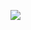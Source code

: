 ![](https://count.getloli.com/get/@:RMSCA?theme=rule34)
<!---<p float="left">
  <!--- <img src="image.JPG" width="250" align="left"> 
  <p float="left">
    <samp>
      High school student
      <br>
      Java
    </samp>
  </p>
</p>-->
<!--- ![](https://socialify.git.ci/RMSCA/RMSCA/image?description=1&descriptionEditable=Hello!&font=Raleway&logo=https%3A%2F%2Fgithub.com%2FRMSCA%2FRMSCA%2Fblob%2Fmaster%2Favatar.jpg%3Fraw%3Dtrue&pattern=Plus&theme=Light)

<img align="right" src="https://count.getloli.com/get/@:RMSCA?theme=rule34" />

#### About me:
- High school student
- Favorite games: Phigros, CSGO, Minecraft
- Preferred languages: English, Chinese  

#### Platforms & Tools:
<img align="right" src="https://github-readme-stats.vercel.app/api?username=RMSCA&show_icons=true&theme=dracula" />  

![](https://img.shields.io/badge/Apple-mac_mini_(M1,_2020)-999999?style=for-the-badge&logo=apple&logoColor=white)  
![](https://img.shields.io/badge/IntelliJ_IDEA-000000.svg?style=for-the-badge&logo=intellij-idea&logoColor=white)
![](https://img.shields.io/badge/Visual_Studio_Code-0078D4?style=for-the-badge&logo=visual%20studio%20code&logoColor=white)  
![](https://img.shields.io/badge/Java-ED8B00?style=for-the-badge&logo=java&logoColor=white)

[//]: [![](https://github-readme-stats.vercel.app/api/pin/?username=RMSCA&repo=CustomHunger&theme=dracula&show_owner=true)](https://github.com/RMSCA/CustomHunger)

[//]: [![](https://github-readme-stats.vercel.app/api/pin/?username=LAELIOA&repo=laelioa.github.io&theme=dracula&show_owner=true)](https://github.com/LAELIOA/laelioa.github.io)

[//]: ![](https://github-readme-stats.vercel.app/api/top-langs/?username=RMSCA&layout=compact&theme=dracula)

![](https://img.shields.io/badge/Windows_10-0078D6?style=for-the-badge&logo=windows&logoColor=white) -->
